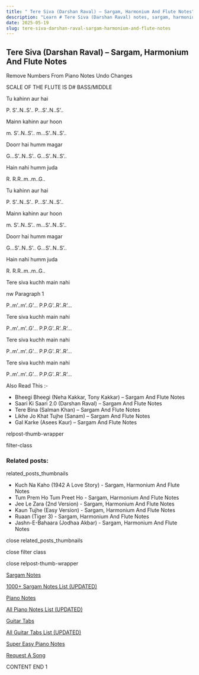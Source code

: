 ```yaml
---
title: " Tere Siva (Darshan Raval) – Sargam, Harmonium And Flute Notes"
description: "Learn # Tere Siva (Darshan Raval) notes, sargam, harmonium notations and flute notes. Easy step-by-step tutorial for beginners."
date: 2025-05-19
slug: tere-siva-darshan-raval-sargam-harmonium-and-flute-notes
---
```


## Tere Siva (Darshan Raval) – Sargam, Harmonium And Flute Notes

Remove Numbers From Piano Notes
Undo Changes

SCALE OF THE FLUTE IS D# BASS/MIDDLE

Tu kahinn aur hai

P. S’..N..S’.. P…S’..N..S’..

Mainn kahinn aur hoon

m. S’..N..S’.. m…S’..N..S’..

Doorr hai humm magar

G…S’..N..S’.. G…S’..N..S’..

Hain nahi humm juda

R. R.R..m..m..G..

Tu kahinn aur hai

P. S’..N..S’.. P…S’..N..S’..

Mainn kahinn aur hoon

m. S’..N..S’.. m…S’..N..S’..

Doorr hai humm magar

G…S’..N..S’.. G…S’..N..S’..

Hain nahi humm juda

R. R.R..m..m..G..

Tere siva kuchh main nahi

nw Paragraph 1

P..m’..m’..G’… P.P.G’..R’..R’…

Tere siva kuchh main nahi

P..m’..m’..G’… P.P.G’..R’..R’…

Tere siva kuchh main nahi

P..m’..m’..G’… P.P.G’..R’..R’…

Tere siva kuchh main nahi

P..m’..m’..G’… P.P.G’..R’..R’…

Also Read This :-

- Bheegi Bheegi (Neha Kakkar, Tony Kakkar) – Sargam And Flute Notes
- Saari Ki Saari 2.0 (Darshan Raval) – Sargam And Flute Notes
- Tere Bina (Salman Khan) – Sargam And Flute Notes
- Likhe Jo Khat Tujhe (Sanam) – Sargam And Flute Notes
- Gal Karke (Asees Kaur) – Sargam And Flute Notes

relpost-thumb-wrapper

filter-class

### Related posts:

related_posts_thumbnails

- Kuch Na Kaho (1942 A Love Story) - Sargam, Harmonium And Flute Notes
- Tum Prem Ho Tum Preet Ho - Sargam, Harmonium And Flute Notes
- Jee Le Zara (2nd Version) - Sargam, Harmonium And Flute Notes
- Kaun Tujhe (Easy Version) - Sargam, Harmonium And Flute Notes
- Ruaan (Tiger 3) - Sargam, Harmonium And Flute Notes
- Jashn-E-Bahaara (Jodhaa Akbar) - Sargam, Harmonium And Flute Notes

close related_posts_thumbnails

close filter class

close relpost-thumb-wrapper

[Sargam Notes](/sargam-notes.html)

[1000+ Sargam Notes List (UPDATED)](/all-songs-list-sargam-notes.html)

[Piano Notes](/piano-notes.html)

[All Piano Notes List (UPDATED)](/all-songs-list-piano-notes.html)

[Guitar Tabs](/guitar-tabs.html)

[All Guitar Tabs List (UPDATED)](/all-songs-list-guitar-tabs.html)

[Super Easy Piano Notes](https://studywall.in/)

[Request A Song](/request-a-song.html)

CONTENT END 1
